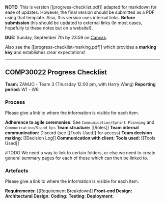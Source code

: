 **NOTE:** This is version [[progress-checklist.pdf]] adapted for markdown for ease of updates. However, the final version should be submitted as a PDF using that template. Also, this version uses internal links. **Before submission** this should be updated to external links (In most cases, hopefully to these notes but on a website!). 

**DUE:** Sunday, September 7th by 23:59 on [Canvas](https://canvas.lms.unimelb.edu.au/courses/211713/assignments/580073).

Also see the [[progress-checklist-marking.pdf]] which provides a **marking key** and establishes clear expectations!

---
## COMP30022 Progress Checklist

**Team:** ZAMJO - Team 3 (Thursday 12:00 pm, with Harry Wang)
**Reporting period:** W1 - W6
### Process

 Please give a link to where the information is visible for each item.
 
**Adherence to agile ceremonies:** See `Communication/Sprint Planning` and `Communication/Stand Ups`
**Team structure:** [[Roles]]
**Team internal communication:** Discord (see [[Tools Used]] for access)
**Team decision making:** [[Decision Log]]
**Communication with client:** 
 **Tools used:** [[Tools Used]]

#TODO We need a way to link to certain folders, or else we need to create general summary pages for each of these which can then be linked to. 
### Artefacts

Please give a link to where the information is visible for each item. 

**Requirements:** [[Requirement Breakdown]]
**Front-end Design:** 
**Architectural Design:**
**Coding:**
**Testing:**
**Deployment:**

